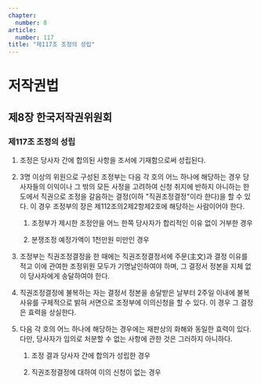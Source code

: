 ```yaml
---
chapter:
  number: 8
article:
  number: 117
title: "제117조 조정의 성립"
---
```

# 저작권법

## 제8장 한국저작권위원회

### 제117조 조정의 성립

1. 조정은 당사자 간에 합의된 사항을 조서에 기재함으로써 성립된다.

2. 3명 이상의 위원으로 구성된 조정부는 다음 각 호의 어느 하나에 해당하는 경우 당사자들의 이익이나 그 밖의 모든 사정을 고려하여 신청 취지에 반하지 아니하는 한도에서 직권으로 조정을 갈음하는 결정(이하 "직권조정결정"이라 한다)을 할 수 있다. 이 경우 조정부의 장은 제112조의2제2항제2호에 해당하는 사람이어야 한다.

    1. 조정부가 제시한 조정안을 어느 한쪽 당사자가 합리적인 이유 없이 거부한 경우

    2. 분쟁조정 예정가액이 1천만원 미만인 경우

3. 조정부는 직권조정결정을 한 때에는 직권조정결정서에 주문(主文)과 결정 이유를 적고 이에 관여한 조정위원 모두가 기명날인하여야 하며, 그 결정서 정본을 지체 없이 당사자에게 송달하여야 한다.

4. 직권조정결정에 불복하는 자는 결정서 정본을 송달받은 날부터 2주일 이내에 불복사유를 구체적으로 밝혀 서면으로 조정부에 이의신청을 할 수 있다. 이 경우 그 결정은 효력을 상실한다.

5. 다음 각 호의 어느 하나에 해당하는 경우에는 재판상의 화해와 동일한 효력이 있다. 다만, 당사자가 임의로 처분할 수 없는 사항에 관한 것은 그러하지 아니하다.

    1. 조정 결과 당사자 간에 합의가 성립한 경우

    2. 직권조정결정에 대하여 이의 신청이 없는 경우
